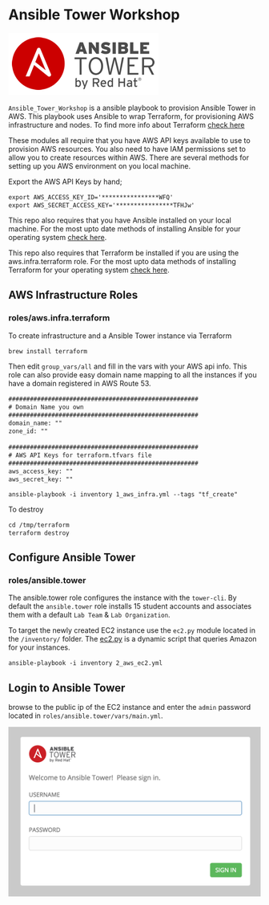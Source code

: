 # Ansible Tower Workshop

![ansible](img/Ansible-Tower-Logotype-Large-RGB-FullGrey-300x124.png)

`Ansible_Tower_Workshop` is a ansible playbook to provision Ansible Tower in AWS. This playbook uses Ansible to wrap Terraform, for provisioning AWS infrastructure and nodes. To find more info about Terraform [check here](https://www.terraform.io/docs/providers/aws/index.html)

These modules all require that you have AWS API keys available to use to provision AWS resources. You also need to have IAM permissions set to allow you to create resources within AWS. There are several methods for setting up you AWS environment on you local machine.

Export the AWS API Keys by hand;

```
export AWS_ACCESS_KEY_ID='****************WFQ'
export AWS_SECRET_ACCESS_KEY='****************TFHJw'
```

This repo also requires that you have Ansible installed on your local machine. For the most upto date methods of installing Ansible for your operating system [check here](http://docs.ansible.com/ansible/intro_installation.html).

This repo also requires that Terraform be installed if you are using the aws.infra.terraform role. For the most upto data methods of installing Terraform for your operating system [check here](https://www.terraform.io/downloads.html).



## AWS Infrastructure Roles


### roles/aws.infra.terraform

To create infrastructure and a Ansible Tower instance via Terraform

```
brew install terraform
```

Then edit `group_vars/all` and fill in the vars with your AWS api info. This role can also provide easy domain name mapping to all the instances if you have a domain registered in AWS Route 53. 


```
#####################################################
# Domain Name you own
#####################################################
domain_name: ""
zone_id: ""

#####################################################
# AWS API Keys for terraform.tfvars file
#####################################################
aws_access_key: ""
aws_secret_key: ""
```

```
ansible-playbook -i inventory 1_aws_infra.yml --tags "tf_create" 
```

To destroy

```
cd /tmp/terraform
terraform destroy
```

## Configure Ansible Tower




### roles/ansible.tower

The ansible.tower role configures the instance with the `tower-cli`. By default the `ansible.tower` role installs 15 student accounts and associates them with a default `Lab Team` & `Lab Organization`.

To target the newly created EC2 instance use the `ec2.py` module located in the `/inventory/` folder. The [ec2.py](http://docs.ansible.com/ansible/intro_dynamic_inventory.html) is a dynamic script that queries Amazon for your instances. 

 
```
ansible-playbook -i inventory 2_aws_ec2.yml
```

## Login to Ansible Tower

browse to the public ip of the EC2 instance and enter the `admin` password located in `roles/ansible.tower/vars/main.yml`. 

![Login](img/ansible-tower.png)



